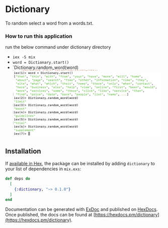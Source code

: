 # Dictionary
To random select a word from a words.txt.

### How to run this application
run the below command under dictionary directory
- `iex -S mix`
- `word = Dictionary.start()`
- `Dictionary.random_word(word)
![image](https://github.com/ckyyyy/hangman/blob/master/image/dictionary_random_word.png)

## Installation

If [available in Hex](https://hex.pm/docs/publish), the package can be installed
by adding `dictionary` to your list of dependencies in `mix.exs`:

```elixir
def deps do
  [
    {:dictionary, "~> 0.1.0"}
  ]
end
```

Documentation can be generated with [ExDoc](https://github.com/elixir-lang/ex_doc)
and published on [HexDocs](https://hexdocs.pm). Once published, the docs can
be found at [https://hexdocs.pm/dictionary](https://hexdocs.pm/dictionary).
